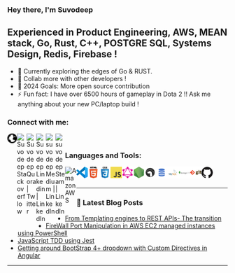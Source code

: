 ### Hey there, I'm Suvodeep

## Experienced in Product Engineering, AWS, MEAN stack, Go, Rust, C++, POSTGRE SQL, Systems Design, Redis, Firebase !


- 🌱 Currently exploring the edges of Go & RUST.
- 👯 Collab more with other developers !
- 🥅 2024 Goals: More open source contribution
- ⚡ Fun fact: I have over 6500 hours of gameplay in Dota 2 !! Ask me anything about your new PC/laptop build !

### Connect with me:

[<img align="left" alt="myPortfolio" width="22px" src="https://raw.githubusercontent.com/iconic/open-iconic/master/svg/globe.svg" />][website]
[<img align="left" alt="SuvodeepStackoverflow" width="22px" src="https://simpleicons.org/icons/stackoverflow.svg" />][stackoverflow]
[<img align="left" alt="SuvodeepQuora | Twitter" width="22px" src="https://simpleicons.org/icons/quora.svg" />][quora]
[<img align="left" alt="SuvodeepLinkedin | LinkedIn" width="22px" src="https://cdn.jsdelivr.net/npm/simple-icons@v3/icons/linkedin.svg" />][linkedin]
[<img align="left" alt="suvodeepMedium | LinkedIn" width="22px" src="https://simpleicons.org/icons/medium.svg" />][medium]
[<img align="left" alt="suvodeepSteam | LinkedIn" width="22px" src="https://simpleicons.org/icons/steam.svg" />][steam]

<br />

### Languages and Tools:

<img align="left" alt="AmazonAWS" width="26px" src="https://simpleicons.org/icons/amazonaws.svg" />
<img align="left" alt="Visual Studio Code" width="26px" src="https://raw.githubusercontent.com/github/explore/80688e429a7d4ef2fca1e82350fe8e3517d3494d/topics/visual-studio-code/visual-studio-code.png" />
<img align="left" alt="HTML5" width="26px" src="https://raw.githubusercontent.com/github/explore/80688e429a7d4ef2fca1e82350fe8e3517d3494d/topics/html/html.png" />
<img align="left" alt="CSS3" width="26px" src="https://raw.githubusercontent.com/github/explore/80688e429a7d4ef2fca1e82350fe8e3517d3494d/topics/css/css.png" />
<img align="left" alt="JavaScript" width="26px" src="https://raw.githubusercontent.com/github/explore/80688e429a7d4ef2fca1e82350fe8e3517d3494d/topics/javascript/javascript.png" />
<img align="left" alt="GraphQL" width="26px" src="https://raw.githubusercontent.com/github/explore/80688e429a7d4ef2fca1e82350fe8e3517d3494d/topics/graphql/graphql.png" />
<img align="left" alt="Node.js" width="26px" src="https://raw.githubusercontent.com/github/explore/80688e429a7d4ef2fca1e82350fe8e3517d3494d/topics/nodejs/nodejs.png" />
<img align="left" alt="Deno" width="26px" src="https://raw.githubusercontent.com/github/explore/361e2821e2dea67711cde99c9c40ed357061cf27/topics/deno/deno.png" />
<img align="left" alt="SQL" width="26px" src="https://raw.githubusercontent.com/github/explore/80688e429a7d4ef2fca1e82350fe8e3517d3494d/topics/sql/sql.png" />
<img align="left" alt="MySQL" width="26px" src="https://raw.githubusercontent.com/github/explore/80688e429a7d4ef2fca1e82350fe8e3517d3494d/topics/mysql/mysql.png" />
<img align="left" alt="MongoDB" width="26px" src="https://raw.githubusercontent.com/github/explore/80688e429a7d4ef2fca1e82350fe8e3517d3494d/topics/mongodb/mongodb.png" />
<img align="left" alt="Git" width="26px" src="https://raw.githubusercontent.com/github/explore/80688e429a7d4ef2fca1e82350fe8e3517d3494d/topics/git/git.png" />
<img align="left" alt="GitHub" width="26px" src="https://raw.githubusercontent.com/github/explore/78df643247d429f6cc873026c0622819ad797942/topics/github/github.png" />

<br />
<br />

<!-- --- -->

<!-- ### 📺 Latest YouTube Videos -->

<!-- YOUTUBE:START -->

<!-- - [Building BATTLESHIPS Multiplayer Game with Node.js, Express, Socket.io, Heroku | (2/3)](https://www.youtube.com/watch?v=TpAwggQJPUQ)
- [GSAP Typing Animation | Tween & Timeline Basics (2020)](https://www.youtube.com/watch?v=ZT66N5hBiCE)
- [Next Level GitHub Profile README (NEW) | How To Create An Amazing Profile ReadMe With GitHub Actions](https://www.youtube.com/watch?v=ECuqb5Tv9qI)
- [There's more to CONSOLE than .log( ) | Things you didn't know console could do!!](https://www.youtube.com/watch?v=_-bHhEGcDiQ)
- [Simple React.js User Login Authentication | Auth0](https://www.youtube.com/watch?v=MqczHS3Z2bc) -->
<!-- YOUTUBE:END -->

---

### 📕 Latest Blog Posts

- [From Templating engines to REST APIs- The transition](https://medium.com/@suvodeep4119/from-templating-engines-to-rest-apis-the-transition-74d2afeee329)
- [FireWall Port Manipulation in AWS EC2 managed instances using PowerShell](https://medium.com/tensult/remotely-open-close-firewall-ports-in-ec2-managed-instance-using-powershell-scripts-4d6284ee68eb)
- [JavaScript TDD using Jest](https://medium.com/@suvodeep4119/javascript-tdd-using-jest-9b535c6be7be)
- [Getting around BootStrap 4+ dropdown with Custom Directives in Angular](https://medium.com/@suvodeep4119/getting-around-bootstap-4-dropdown-with-custom-directives-in-angular-open-vs-show-a6af8e4b15c8)

---


[website]: https://www.suvodeepdas.com/
[twitter]: https://twitter.com/DasSuvodeep
[linkedin]: https://www.linkedin.com/in/suvodeep-das-06374489/
[stackoverflow]: https://stackoverflow.com/users/10604369/1dx?tab=profile
[quora]: https://www.quora.com/profile/Suvodeep-Das-2
[medium]: https://medium.com/me/stories/public
[steam]: https://steamcommunity.com/profiles/76561198067746124/

<!-- [webdevplaylist]: https://www.youtube.com/playlist?list=PLkwxH9e_vrAJ0WbEsFA9W3I1W-g_BTsbt
[jsplaylist]: https://www.youtube.com/playlist?list=PLkwxH9e_vrALRJKu7wfXby3MKeflhTu6B
[cssplaylist]: https://www.youtube.com/playlist?list=PLkwxH9e_vrALSdvZuEh6gqQdmDoDIoqz4
[reactplaylist]: https://www.youtube.com/playlist?list=PLkwxH9e_vrAK4TdffpxKY3QGyHCpxFcQ0 -->
